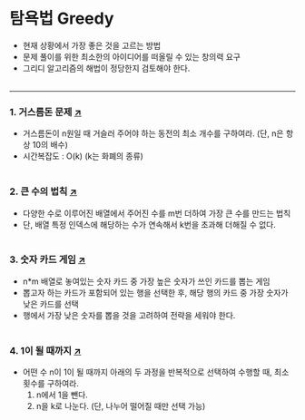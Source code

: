 # 탐욕법 Greedy
- 현재 상황에서 가장 좋은 것을 고르는 방법
- 문제 풀이를 위한 최소한의 아이디어를 떠올릴 수 있는 창의력 요구
- 그리디 알고리즘의 해법이 정당한지 검토해야 한다.
<br></br>  
---
### 1. 거스름돈 문제 [↗](https://github.com/100g-dev/Coding_Test/blob/e9d47818a138d36ee15274caca602d84857dcc6c/Greedy/change.py)
- 거스름돈이 n원일 때 거슬러 주어야 하는 동전의 최소 개수를 구하여라. (단, n은 항상 10의 배수)
- 시간복잡도 : O(k)  (k는 화폐의 종류)
<br></br>  
### 2. 큰 수의 법칙 [↗](https://github.com/100g-dev/Coding_Test/blob/e9d47818a138d36ee15274caca602d84857dcc6c/Greedy/large_number_rule.py)
- 다양한 수로 이루어진 배열에서 주어진 수를 m번 더하여 가장 큰 수를 만드는 법칙
- 단, 배열 특정 인덱스에 해당하는 수가 연속해서 k번을 초과해 더해질 수 없다.
<br></br>  
### 3. 숫자 카드 게임 [↗](https://github.com/100g-dev/Coding_Test/blob/e9d47818a138d36ee15274caca602d84857dcc6c/Greedy/card_game.py)
- n*m 배열로 놓여있는 숫자 카드 중 가장 높은 숫자가 쓰인 카드를 뽑는 게임
- 뽑고자 하는 카드가 포함되어 있는 행을 선택한 후, 해당 행의 카드 중 가장 숫자가 낮은 카드를 선택
- 행에서 가장 낮은 숫자를 뽑을 것을 고려하여 전략을 세워야 한다.
<br></br>  
### 4. 1이 될 때까지 [↗](https://github.com/100g-dev/Coding_Test/blob/e9d47818a138d36ee15274caca602d84857dcc6c/Greedy/until1.py)
- 어떤 수 n이 1이 될 때까지 아래의 두 과정을 반복적으로 선택하여 수행할 때, 최소 횟수를 구하여라.
  1. n에서 1을 뺀다.
  2. n을 k로 나눈다. (단, 나누어 떨어질 때만 선택 가능)
